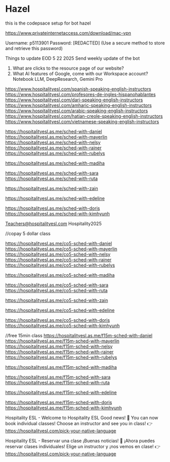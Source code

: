 # Hazel
this is the codepsace setup for bot hazel

https://www.privateinternetaccess.com/download/mac-vpn


Username: p5113901
Password: [REDACTED] (Use a secure method to store and retrieve this password)


Things to update EOD 5 22 2025
Send weekly update of the bot
1. What are clicks to the resource page of our website?
2. What AI features of Google, come with our Workspace account? Notebook LLM, DeepResearch, Gemini Pro


https://www.hospitalityesl.com/spanish-speaking-english-instructors
https://www.hospitalityesl.com/profesores-de-ingles-hispanohablantes
https://www.hospitalityesl.com/dari-speaking-english-instructors
https://www.hospitalityesl.com/amharic-speaking-english-instructors
https://www.hospitalityesl.com/arabic-speaking-english-instructors
https://www.hospitalityesl.com/hatian-creole-speaking-english-instructors
https://www.hospitalityesl.com/vietnamese-speaking-english-instructors


https://hospitalityesl.as.me/sched-with-daniel
https://hospitalityesl.as.me/sched-with-mayerlin
https://hospitalityesl.as.me/sched-with-nelsy
https://hospitalityesl.as.me/sched-with-rainer
https://hospitalityesl.as.me/sched-with-rubelys

https://hospitalityesl.as.me/sched-with-madiha

https://hospitalityesl.as.me/sched-with-sara
https://hospitalityesl.as.me/sched-with-ruta

https://hospitalityesl.as.me/sched-with-zain

https://hospitalityesl.as.me/sched-with-edeline

https://hospitalityesl.as.me/sched-with-doris
https://hospitalityesl.as.me/sched-with-kimhyunh


Teachers@hospitalityesl.com
Hospitality2025

//copay 5 dollar class

https://hospitalityesl.as.me/co5-sched-with-daniel
https://hospitalityesl.as.me/co5-sched-with-mayerlin
https://hospitalityesl.as.me/co5-sched-with-nelsy
https://hospitalityesl.as.me/co5-sched-with-rainer
https://hospitalityesl.as.me/co5-sched-with-rubelys

https://hospitalityesl.as.me/co5-sched-with-madiha

https://hospitalityesl.as.me/co5-sched-with-sara
https://hospitalityesl.as.me/co5-sched-with-ruta

https://hospitalityesl.as.me/co5-sched-with-zain

https://hospitalityesl.as.me/co5-sched-with-edeline

https://hospitalityesl.as.me/co5-sched-with-doris
https://hospitalityesl.as.me/co5-sched-with-kimhyunh


//free 15min class
https://hospitalityesl.as.me/f15m-sched-with-daniel
https://hospitalityesl.as.me/f15m-sched-with-mayerlin
https://hospitalityesl.as.me/f15m-sched-with-nelsy
https://hospitalityesl.as.me/f15m-sched-with-rainer
https://hospitalityesl.as.me/f15m-sched-with-rubelys

https://hospitalityesl.as.me/f15m-sched-with-madiha

https://hospitalityesl.as.me/f15m-sched-with-sara
https://hospitalityesl.as.me/f15m-sched-with-ruta

https://hospitalityesl.as.me/f15m-sched-with-edeline

https://hospitalityesl.as.me/f15m-sched-with-doris
https://hospitalityesl.as.me/f15m-sched-with-kimhyunh

Hospitality ESL - Welcome to Hospitality ESL
Good news! 🎉 You can now book individual classes! Choose an instructor and see you in class! 👉 https://hospitalityesl.com/pick-your-native-language

Hospitality ESL - Reservar una clase
¡Buenas noticias! 🎉 ¡Ahora puedes reservar clases individuales! Elige un instructor y ¡nos vemos en clase! 👉 https://hospitalityesl.com/pick-your-native-language